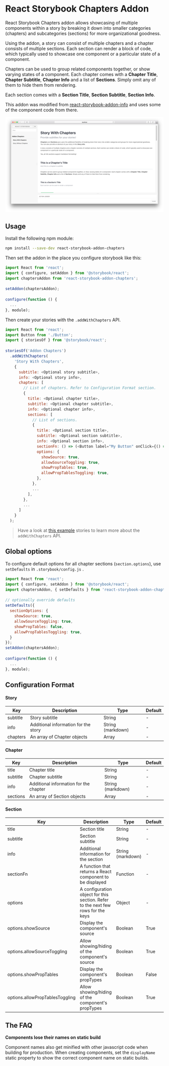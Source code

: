 # React Storybook Chapters Addon

React Storybook Chapters addon allows showcasing of multiple components within a story by breaking it down into smaller categories (chapters) and subcategories (sections) for more organizational goodness.

Using the addon, a story can consist of multiple chapters and a chapter consists of multiple sections. Each section can render a block of code,
which typically used to showcase one component or a particular state of a component.

Chapters can be used to group related components together, or show varying states of a component.
Each chapter comes with a **Chapter Title**, **Chapter Subtitle**, **Chapter Info** and a list of **Sections**.
Simply omit any of them to hide them from rendering.

Each section comes with a **Section Title**, **Section Subtitle**, **Section Info**.

This addon was modified from [react-storybook-addon-info](https://github.com/storybooks/react-storybook-addon-info) and uses some of the component code from there.

![React Storybook Screenshot](docs/home-screenshot.png)

## Usage

Install the following npm module:

```sh
npm install --save-dev react-storybook-addon-chapters
```

Then set the addon in the place you configure storybook like this:

```js
import React from 'react';
import { configure, setAddon } from '@storybook/react';
import chaptersAddon from 'react-storybook-addon-chapters';

setAddon(chaptersAddon);

configure(function () {
  ...
}, module);
```

Then create your stories with the `.addWithChapters` API.

```js
import React from 'react';
import Button from './Button';
import { storiesOf } from '@storybook/react';

storiesOf('Addon Chapters')
  .addWithChapters(
    'Story With Chapters',
    {
      subtitle: <Optional story subtitle>,
      info: <Optional story info>,
      chapters: [
        // List of chapters. Refer to Configuration Format section.
        {
          title: <Optional chapter title>,
          subtitle: <Optional chapter subtitle>,
          info: <Optional chapter info>,
          sections: [
            // List of sections.
            {
              title: <Optional section title>,
              subtitle: <Optional section subtitle>,
              info: <Optional section info>,
              sectionFn: () => (<Button label="My Button" onClick={() => { alert('Hello World!'); }/>),
              options: {
                showSource: true,
                allowSourceToggling: true,
                showPropTables: true,
                allowPropTablesToggling: true,
              },
            },
            ...
          ],
        },
        ...
      ]
    }
  );
```

> Have a look at [this example](example/story.js) stories to learn more about the `addWithChapters` API.

## Global options

To configure default options for all chapter sections (`section.options`), use `setDefaults` in `.storybook/config.js`	. 

```js
import React from 'react';
import { configure, setAddon } from '@storybook/react';
import chaptersAddon, { setDefaults } from 'react-storybook-addon-chapters';

// optionally override defaults
setDefaults({
  sectionOptions: {
    showSource: true,
    allowSourceToggling: true,
    showPropTables: false,
    allowPropTablesToggling: true,
  }
});
setAddon(chaptersAddon);

configure(function () {
  ...
}, module);
```

## Configuration Format

#### Story

| Key | Description |  Type | Default |
|-|-|-|-|
| subtitle | Story subtitle | String | - |
| info | Additional information for the story | String (markdown) | - |
| chapters | An array of Chapter objects | Array<Chapter> | - |

#### Chapter

| Key | Description |  Type | Default |
|-|-|-|-|
| title | Chapter title | String | - |
| subtitle | Chapter subtitle | String | - |
| info | Additional information for the chapter | String (markdown) | - |
| sections | An array of Section objects | Array<Section> | - |

#### Section

| Key | Description |  Type | Default |
|-|-|-|-|
| title | Section title | String | - |
| subtitle | Section subtitle | String | - |
| info | Additional information for the section | String (markdown) | - |
| sectionFn | A function that returns a React component to be displayed | Function | - |
| options | A configuration object for this section. Refer to the next few rows for the keys | Object | - |
| options.showSource | Display the component's source | Boolean | True |
| options.allowSourceToggling | Allow showing/hiding of the component's source | Boolean | True |
| options.showPropTables | Display the component's propTypes | Boolean | False |
| options.allowPropTablesToggling | Allow showing/hiding of the component's propTypes | Boolean | True |

## The FAQ

**Components lose their names on static build**

Component names also get minified with other javascript code when building for production. When creating components, set the `displayName` static property to show the correct component name on static builds.
